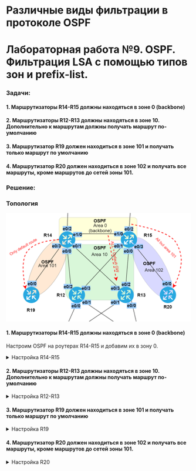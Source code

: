 # Различные виды фильтрации в протоколе OSPF
# Лабораторная работа №9. OSPF. Фильтрация LSA c помощью типов зон и prefix-list.

### Задачи:

#### 1. Маршрутизаторы R14-R15 должны находяться в зоне 0 (backbone)
#### 2. Маршрутизаторы R12-R13 должны находяться в зоне 10. Дополнительно к маршрутам должны получать маршрут по-умолчанию
#### 3. Маршрутизатор R19 должен находиться в зоне 101 и получать только маршрут по умолчанию
#### 4. Маршрутизатор R20 должен находиться в зоне 102 и получать все маршруты, кроме маршрутов до сетей зоны 101.

### Решение:

### Топология

![network.png](network.png)

#### 1. Маршрутизаторы R14-R15 должны находяться в зоне 0 (backbone)

Настроим OSPF на роутерах R14-R15 и добавим их в зону 0.

<details>
 <summary>Настройка R14-R15</summary>

``` bash

```
</details>

#### 2. Маршрутизаторы R12-R13 должны находяться в зоне 10. Дополнительно к маршрутам должны получать маршрут по-умолчанию


<details>
 <summary>Настройка R12-R13</summary>

``` bash

```
</details>

#### 3. Маршрутизатор R19 должен находиться в зоне 101 и получать только маршрут по умолчанию

<details>
 <summary>Настройка R19</summary>

``` bash

```
</details>

#### 4. Маршрутизатор R20 должен находиться в зоне 102 и получать все маршруты, кроме маршрутов до сетей зоны 101.

<details>
 <summary>Настройка R20</summary>

``` bash

```
</details>
